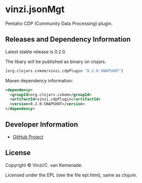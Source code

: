 # vinzi.jsonMgt

Pentaho CDP (Community Data Processing) plugin.

## Releases and Dependency Information

Latest stable release is 0.2.0.

The libary will be published as binary on clojars.

```clojure
[org.clojars.cvkem/vinzi.cdpPlugin "0.2.0-SNAPSHOT"]
```

Maven dependency information:

```XML
<dependency>
  <groupId>org.clojars.cvkem</groupId>
  <artifactId>vinzi.cdpPlugin</artifactId>
  <version>0.2.0-SNAPSHOT</version>
</dependency>
```


## Developer Information

- [GitHub Project](https://github.com/cvkem/vinzi.jsonMgt)


## License

Copyright © Vinzi/C. van Kemenade.

Licensed under the EPL (see the file epl.html), same as clojure.
